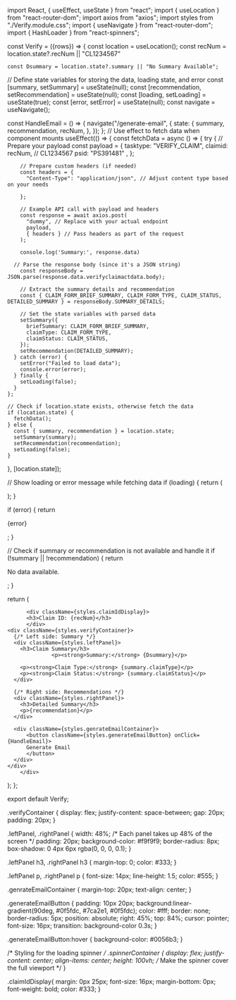 
import React, { useEffect, useState } from "react";
import { useLocation } from "react-router-dom";
import axios from "axios";
import styles from "./Verify.module.css";
import { useNavigate } from "react-router-dom";
import { HashLoader } from "react-spinners";


const Verify = ({rows}) => {
  const location = useLocation();
  const recNum = location.state?.recNum || "CL1234567"
  
    const Dsummary = location.state?.summary || "No Summary Available";


  // Define state variables for storing the data, loading state, and error
  const [summary, setSummary] = useState(null);
  const [recommendation, setRecommendation] = useState(null);
  const [loading, setLoading] = useState(true);
  const [error, setError] = useState(null);
      const navigate = useNavigate();


const HandleEmail = () => {
  navigate("/generate-email", {
    state: {
      summary,
      recommendation,
      recNum,
    },
  });
};
  // Use effect to fetch data when component mounts
  useEffect(() => {
    const fetchData = async () => {
      try {
        // Prepare your payload
        const payload = {
         tasktype: "VERIFY_CLAIM",
         claimid: recNum,
        // CL1234567
         psid: "PS391481" ,
        };

        // Prepare custom headers (if needed)
        const headers = {
          "Content-Type": "application/json", // Adjust content type based on your needs

        };

        // Example API call with payload and headers
        const response = await axios.post(
          "dummy", // Replace with your actual endpoint
          payload,
          { headers } // Pass headers as part of the request
        );
        
        console.log('Summary:', response.data)

      // Parse the response body (since it's a JSON string)
        const responseBody = JSON.parse(response.data.verifyclaimactdata.body);

        // Extract the summary details and recommendation
        const { CLAIM_FORM_BRIEF_SUMMARY, CLAIM_FORM_TYPE, CLAIM_STATUS, DETAILED_SUMMARY } = responseBody.SUMMARY_DETAILS;

        // Set the state variables with parsed data
        setSummary({
          briefSummary: CLAIM_FORM_BRIEF_SUMMARY,
          claimType: CLAIM_FORM_TYPE,
          claimStatus: CLAIM_STATUS,
        });
        setRecommendation(DETAILED_SUMMARY);
      } catch (error) {
        setError("Failed to load data");
        console.error(error);
      } finally {
        setLoading(false);
      }
    };

    // Check if location.state exists, otherwise fetch the data
    if (location.state) {
      fetchData();
    } else {
      const { summary, recommendation } = location.state;
      setSummary(summary);
      setRecommendation(recommendation);
      setLoading(false);
    }
  }, [location.state]);

  // Show loading or error message while fetching data
 if (loading) {
    return (
      <div className={styles.spinnerContainer}>
          <HashLoader color="#0f5fdc" size={40} />
      </div>
    );
  }

  if (error) {
    return <p>{error}</p>;
  }

  // Check if summary or recommendation is not available and handle it
  if (!summary || !recommendation) {
    return <p>No data available.</p>;
  }

  return (
    <div>
      
          <div className={styles.claimIdDisplay}>
          <h3>Claim ID: {recNum}</h3>  
          </div>
    <div className={styles.verifyContainer}>
      {/* Left side: Summary */}
      <div className={styles.leftPanel}>
        <h3>Claim Summary</h3>
                  <p><strong>Summary:</strong> {Dsummary}</p>

        <p><strong>Claim Type:</strong> {summary.claimType}</p>
        <p><strong>Claim Status:</strong> {summary.claimStatus}</p>
      </div>

      {/* Right side: Recommendations */}
      <div className={styles.rightPanel}>
        <h3>Detailed Summary</h3>
        <p>{recommendation}</p>
      </div>
      
      <div className={styles.genrateEmailContainer}>
          <button className={styles.generateEmailButton} onClick={HandleEmail}>
          Generate Email
          </button>
      </div>
    </div>
        </div>

  );
};

export default Verify;



.verifyContainer {
  display: flex;
  justify-content: space-between;
  gap: 20px;
  padding: 20px;
}

.leftPanel, .rightPanel {
  width: 48%; /* Each panel takes up 48% of the screen */
  padding: 20px;
  background-color: #f9f9f9;
  border-radius: 8px;
  box-shadow: 0 4px 6px rgba(0, 0, 0, 0.1);
}

.leftPanel h3, .rightPanel h3 {
  margin-top: 0;
  color: #333;
}

.leftPanel p, .rightPanel p {
  font-size: 14px;
  line-height: 1.5;
  color: #555;
}

.genrateEmailContainer {
  margin-top: 20px;
  text-align: center;
}

.generateEmailButton {
     padding: 10px 20px;
    background:linear-gradient(90deg, #0f5fdc, #7ca2e1, #0f5fdc);
    color: #fff;
    border: none;
    border-radius: 5px;
    position: absolute;
    right: 45%;
    top: 84%;
    cursor: pointer;
    font-size: 16px;
    transition: background-color 0.3s;
}

.generateEmailButton:hover {
  background-color: #0056b3;
}


/* Styling for the loading spinner */
.spinnerContainer {
  display: flex;
  justify-content: center;
  align-items: center;
  height: 100vh; /* Make the spinner cover the full viewport */
}

.claimIdDisplay{
     margin: 0px 25px;
    font-size: 16px;
    margin-bottom: 0px;
    font-weight: bold;
    color: #333;
}
